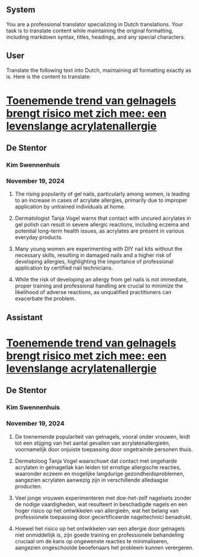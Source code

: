 ## System

You are a professional translator specializing in Dutch translations. 
Your task is to translate content while maintaining the original formatting, including markdown syntax, 
titles, headings, and any special characters.

## User

Translate the following text into Dutch, maintaining all formatting exactly as is.
Here is the content to translate:
# [Toenemende trend van gelnagels brengt risico met zich mee: een levenslange acrylatenallergie](https://advance.lexis.com/api/document?collection=news&id=urn:contentItem:6DFR-0N51-JBHV-K1MX-00000-00&context=1519360)
## De Stentor
### Kim Swennenhuis
### November 19, 2024

1. The rising popularity of gel nails, particularly among women, is leading to an increase in cases of acrylate allergies, primarily due to improper application by untrained individuals at home.

2. Dermatologist Tanja Vogel warns that contact with uncured acrylates in gel polish can result in severe allergic reactions, including eczema and potential long-term health issues, as acrylates are present in various everyday products.

3. Many young women are experimenting with DIY nail kits without the necessary skills, resulting in damaged nails and a higher risk of developing allergies, highlighting the importance of professional application by certified nail technicians.

4. While the risk of developing an allergy from gel nails is not immediate, proper training and professional handling are crucial to minimize the likelihood of adverse reactions, as unqualified practitioners can exacerbate the problem.

## Assistant

# [Toenemende trend van gelnagels brengt risico met zich mee: een levenslange acrylatenallergie](https://advance.lexis.com/api/document?collection=news&id=urn:contentItem:6DFR-0N51-JBHV-K1MX-00000-00&context=1519360)
## De Stentor
### Kim Swennenhuis
### November 19, 2024

1. De toenemende populariteit van gelnagels, vooral onder vrouwen, leidt tot een stijging van het aantal gevallen van acrylatenallergieën, voornamelijk door onjuiste toepassing door ongetrainde personen thuis.

2. Dermatoloog Tanja Vogel waarschuwt dat contact met ongeharde acrylaten in gelnagellak kan leiden tot ernstige allergische reacties, waaronder eczeem en mogelijke langdurige gezondheidsproblemen, aangezien acrylaten aanwezig zijn in verschillende alledaagse producten.

3. Veel jonge vrouwen experimenteren met doe-het-zelf nagelsets zonder de nodige vaardigheden, wat resulteert in beschadigde nagels en een hoger risico op het ontwikkelen van allergieën, wat het belang van professionele toepassing door gecertificeerde nageltechnici benadrukt.

4. Hoewel het risico op het ontwikkelen van een allergie door gelnagels niet onmiddellijk is, zijn goede training en professionele behandeling cruciaal om de kans op ongewenste reacties te minimaliseren, aangezien ongeschoolde beoefenaars het probleem kunnen verergeren.

